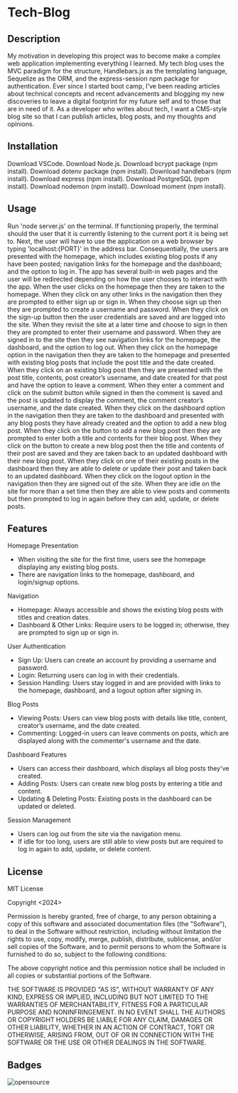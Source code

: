 # Tech-Blog

## Description

My motivation in developing this project was to become make a complex web application implementing everything I learned. My tech blog uses the MVC paradigm for the structure, Handlebars.js as the templating language, Sequelize as the ORM, and the express-session npm package for authentication. Ever since I started boot camp, I've been reading articles about technical concepts and recent advancements and blogging my new discoveries to leave a digital footprint for my future self and to those that are in need of it. As a developer who writes about tech, I want a CMS-style blog site so that I can publish articles, blog posts, and my thoughts and opinions.

## Installation

Download VSCode.
Download Node.js.
Download bcrypt package (npm install).
Download dotenv package (npm install).
Download handlebars (npm install).
Download express (npm install).
Download PostgreSQL (npm install).
Download nodemon (npm install).
Download moment (npm install).

## Usage

Run 'node server.js' on the terminal. If functioning properly, the terminal should the user that it is currently listening to the current port it is being set to. Next, the user will have to use the application on a web browser by typing 'localhost:{PORT}' in the address bar. Consequentially, the users are presented with the homepage, which includes existing blog posts if any have been posted; navigation links for the homepage and the dashboard; and the option to log in. The app has several built-in web pages and the user will be redirected depending on how the user chooses to interact with the app. When the user clicks on the homepage then they are taken to the homepage. When they click on any other links in the navigation then they are prompted to either sign up or sign in. When they choose sign up then they are prompted to create a username and password. When they click on the sign-up button then the user credentials are saved and are logged into the site. When they revisit the site at a later time and choose to sign in then they are prompted to enter their username and password. When they are signed in to the site then they see navigation links for the homepage, the dashboard, and the option to log out. When they click on the homepage option in the navigation then they are taken to the homepage and presented with existing blog posts that include the post title and the date created. When they click on an existing blog post then they are presented with the post title, contents, post creator’s username, and date created for that post and have the option to leave a comment. When they enter a comment and click on the submit button while signed in then the comment is saved and the post is updated to display the comment, the comment creator’s username, and the date created. When they click on the dashboard option in the navigation then they are taken to the dashboard and presented with any blog posts they have already created and the option to add a new blog post. When they click on the button to add a new blog post then they are prompted to enter both a title and contents for their blog post. When they click on the button to create a new blog post then the title and contents of their post are saved and they are taken back to an updated dashboard with their new blog post. When they click on one of their existing posts in the dashboard then they are able to delete or update their post and taken back to an updated dashboard. When they click on the logout option in the navigation then they are signed out of the site. When they are idle on the site for more than a set time then they are able to view posts and comments but then prompted to log in again before they can add, update, or delete posts.

## Features

Homepage Presentation
- When visiting the site for the first time, users see the homepage displaying any existing blog posts. 
- There are navigation links to the homepage, dashboard, and login/signup options.

Navigation
- Homepage: Always accessible and shows the existing blog posts with titles and creation dates.
- Dashboard & Other Links: Require users to be logged in; otherwise, they are prompted to sign up or sign in.

User Authentication
- Sign Up: Users can create an account by providing a username and password.
- Login: Returning users can log in with their credentials.
- Session Handling: Users stay logged in and are provided with links to the homepage, dashboard, and a logout option after signing in.

Blog Posts
- Viewing Posts: Users can view blog posts with details like title, content, creator’s username, and the date created.
- Commenting: Logged-in users can leave comments on posts, which are displayed along with the commenter's username and the date.

Dashboard Features
- Users can access their dashboard, which displays all blog posts they've created.
- Adding Posts: Users can create new blog posts by entering a title and content.
- Updating & Deleting Posts: Existing posts in the dashboard can be updated or deleted.

Session Management
- Users can log out from the site via the navigation menu.
- If idle for too long, users are still able to view posts but are required to log in again to add, update, or delete content.

## License

MIT License

Copyright <2024> <Christopher Chhim>

Permission is hereby granted, free of charge, to any person obtaining a copy
of this software and associated documentation files (the "Software"), to deal
in the Software without restriction, including without limitation the rights
to use, copy, modify, merge, publish, distribute, sublicense, and/or sell
copies of the Software, and to permit persons to whom the Software is
furnished to do so, subject to the following conditions:

The above copyright notice and this permission notice shall be included in all
copies or substantial portions of the Software.

THE SOFTWARE IS PROVIDED "AS IS", WITHOUT WARRANTY OF ANY KIND, EXPRESS OR
IMPLIED, INCLUDING BUT NOT LIMITED TO THE WARRANTIES OF MERCHANTABILITY,
FITNESS FOR A PARTICULAR PURPOSE AND NONINFRINGEMENT. IN NO EVENT SHALL THE
AUTHORS OR COPYRIGHT HOLDERS BE LIABLE FOR ANY CLAIM, DAMAGES OR OTHER
LIABILITY, WHETHER IN AN ACTION OF CONTRACT, TORT OR OTHERWISE, ARISING FROM,
OUT OF OR IN CONNECTION WITH THE SOFTWARE OR THE USE OR OTHER DEALINGS IN THE
SOFTWARE.

## Badges

![opensource](https://img.shields.io/badge/generator-open_source-blue)

 